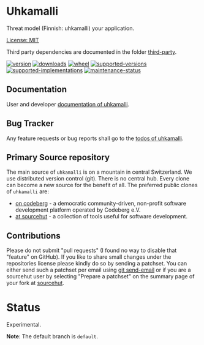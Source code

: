 # Uhkamalli

Threat model (Finnish: uhkamalli) your application.

[License: MIT](https://git.sr.ht/~sthagen/uhkamalli/tree/default/item/LICENSE)

Third party dependencies are documented in the folder [third-party](docs/third-party/README.md).

[![version](https://img.shields.io/pypi/v/uhkamalli.svg?style=flat)](https://pypi.python.org/pypi/uhkamalli/)
[![downloads](https://pepy.tech/badge/uhkamalli/month)](https://pepy.tech/project/uhkamalli)
[![wheel](https://img.shields.io/pypi/wheel/uhkamalli.svg?style=flat)](https://pypi.python.org/pypi/uhkamalli/)
[![supported-versions](https://img.shields.io/pypi/pyversions/uhkamalli.svg?style=flat)](https://pypi.python.org/pypi/uhkamalli/)
[![supported-implementations](https://img.shields.io/pypi/implementation/uhkamalli.svg?style=flat)](https://pypi.python.org/pypi/uhkamalli/)
[![maintenance-status](https://img.shields.io/github/commit-activity/y/sthagen/uhkamalli.svg?style=flat)](https://git.sr.ht/~sthagen/uhkamalli/log)

## Documentation

User and developer [documentation of uhkamalli](https://codes.dilettant.life/docs/uhkamalli).

## Bug Tracker

Any feature requests or bug reports shall go to the [todos of uhkamalli](https://todo.sr.ht/~sthagen/uhkamalli).

## Primary Source repository

The main source of `uhkamalli` is on a mountain in central Switzerland.
We use distributed version control (git).
There is no central hub.
Every clone can become a new source for the benefit of all.
The preferred public clones of `uhkamalli` are:

* [on codeberg](https://codeberg.org/sthagen/uhkamalli) - a democratic community-driven, non-profit software development platform operated by Codeberg e.V.
* [at sourcehut](https://git.sr.ht/~sthagen/uhkamalli) - a collection of tools useful for software development.

## Contributions

Please do not submit "pull requests" (I found no way to disable that "feature" on GitHub).
If you like to share small changes under the repositories license please kindly do so by sending a patchset.
You can either send such a patchset per email using [git send-email](https://git-send-email.io) or 
if you are a sourcehut user by selecting "Prepare a patchset" on the summary page of your fork at [sourcehut](https://git.sr.ht/).

# Status

Experimental.

**Note**: The default branch is `default`. 
